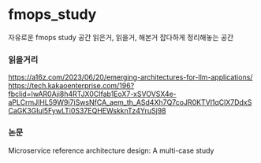 # fmops_study
자유로운 fmops study 공간
읽은거, 읽을거, 해본거 잡다하게 정리해놓는 공간

### 읽을거리
https://a16z.com/2023/06/20/emerging-architectures-for-llm-applications/
https://tech.kakaoenterprise.com/196?fbclid=IwAR0Aji8h4RTJX0CIfab1EoX7-xSVOVSX4e-aPLCrmJlHL59W9i7iSwsNfCA_aem_th_ASd4Xh7Q7coJR0KTVl1qClX7DdxSCaGK3GIul5FywLTi0S37EQHEWskknTz4YruSj98

### 논문
Microservice reference architecture design: A multi-case study
